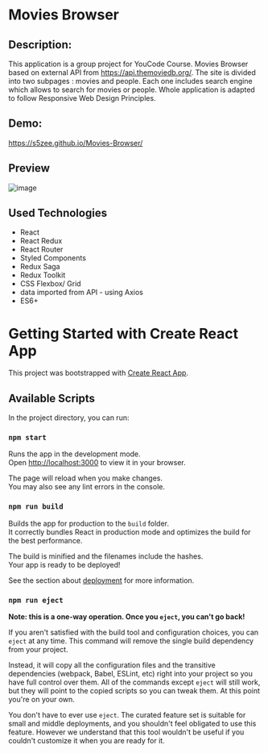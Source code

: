 # Movies Browser

## Description:

This application is a group project for YouCode Course. Movies Browser based on external API from https://api.themoviedb.org/. The site is divided into two subpages : movies and people. Each one includes search engine which allows to search for movies or people. Whole application is adapted to follow Responsive Web Design Principles.

## Demo:

https://s5zee.github.io/Movies-Browser/

## Preview
![image](https://user-images.githubusercontent.com/109352604/209219298-7526078a-de2f-4d64-a6ba-59d20a3f5b43.png)

## Used Technologies

- React
- React Redux
- React Router
- Styled Components
- Redux Saga
- Redux Toolkit
- CSS Flexbox/ Grid
- data imported from API - using Axios
- ES6+

# Getting Started with Create React App

This project was bootstrapped with [Create React App](https://github.com/facebook/create-react-app).

## Available Scripts

In the project directory, you can run:

### `npm start`

Runs the app in the development mode.\
Open [http://localhost:3000](http://localhost:3000) to view it in your browser.

The page will reload when you make changes.\
You may also see any lint errors in the console.

### `npm run build`

Builds the app for production to the `build` folder.\
It correctly bundles React in production mode and optimizes the build for the best performance.

The build is minified and the filenames include the hashes.\
Your app is ready to be deployed!

See the section about [deployment](https://facebook.github.io/create-react-app/docs/deployment) for more information.

### `npm run eject`

**Note: this is a one-way operation. Once you `eject`, you can't go back!**

If you aren't satisfied with the build tool and configuration choices, you can `eject` at any time. This command will remove the single build dependency from your project.

Instead, it will copy all the configuration files and the transitive dependencies (webpack, Babel, ESLint, etc) right into your project so you have full control over them. All of the commands except `eject` will still work, but they will point to the copied scripts so you can tweak them. At this point you're on your own.

You don't have to ever use `eject`. The curated feature set is suitable for small and middle deployments, and you shouldn't feel obligated to use this feature. However we understand that this tool wouldn't be useful if you couldn't customize it when you are ready for it.
